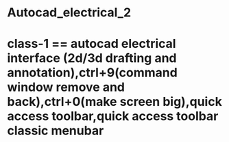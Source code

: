 # Autocad_electrical_2
# class-1 == autocad electrical interface (2d/3d drafting and annotation),ctrl+9(command window remove and back),ctrl+0(make screen big),quick access toolbar,quick access toolbar classic menubar
